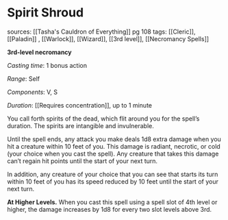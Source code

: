 # Spirit Shroud
sources: [[Tasha's Cauldron of Everything]] pg 108
tags: [[Cleric]], [[Paladin]] , [[Warlock]], [[Wizard]], [[3rd level]], [[Necromancy Spells]]

**3rd-level necromancy**

*Casting time*: 1 bonus action

*Range*: Self

*Components*: V, S

*Duration*: [[Requires concentration]], up to 1 minute

You call forth spirits of the dead, which flit around you for the spell’s duration. The spirits are intangible and invulnerable.

Until the spell ends, any attack you make deals 1d8 extra damage when you hit a creature within 10 feet of you. This damage is radiant, necrotic, or cold (your choice when you cast the spell). Any creature that takes this damage can’t regain hit points until the start of your next turn.

In addition, any creature of your choice that you can see that starts its turn within 10 feet of you has its speed reduced by 10 feet until the start of your next turn.

**At Higher Levels.** When you cast this spell using a spell slot of 4th level or higher, the damage increases by 1d8 for every two slot levels above 3rd.
